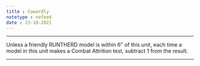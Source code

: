 ```yaml
---
title : Cowardly
notetype : nofeed
date : 23-10-2021
---
```


---

Unless a friendly RUNTHERD model is within 6" of this unit, each time a model in this unit makes a Combat Attrition test, subtract 1 from the result.

---